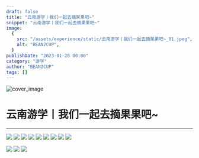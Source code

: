 ```yaml
---
draft: false
title: "云南游学丨我们一起去摘果果吧~"
snippet: "云南游学丨我们一起去摘果果吧~"
image:
  {
    src: "/assets/experience/static/云南游学丨我们一起去摘果果吧~_01.jpeg",
    alt: "BEAN2CUP",
  }
publishDate: "2023-01-28 00:00"
category: "游学"
author: "BEAN2CUP"
tags: []
---
```


![cover_image](./static/云南游学丨我们一起去摘果果吧~_01.jpeg)

# 云南游学丨我们一起去摘果果吧~

---

![](./static/云南游学丨我们一起去摘果果吧~_02.jpeg)
![](./static/云南游学丨我们一起去摘果果吧~_03.jpeg)
![](./static/云南游学丨我们一起去摘果果吧~_04.jpeg)
![](./static/云南游学丨我们一起去摘果果吧~_05.jpeg)
![](./static/云南游学丨我们一起去摘果果吧~_06.jpeg)
![](./static/云南游学丨我们一起去摘果果吧~_07.jpeg)
![](./static/云南游学丨我们一起去摘果果吧~_08.jpeg)
![](./static/云南游学丨我们一起去摘果果吧~_09.jpeg)
![](./static/云南游学丨我们一起去摘果果吧~_10.jpeg)

![](./static/云南游学丨我们一起去摘果果吧~_11.jpeg)
![](./static/云南游学丨我们一起去摘果果吧~_12.jpeg)
![](./static/云南游学丨我们一起去摘果果吧~_13.jpeg)
